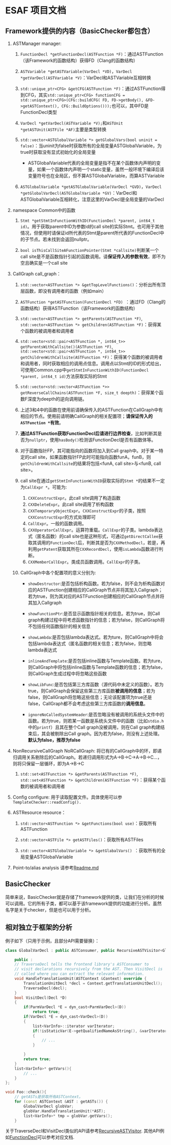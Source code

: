 # ESAF 项目文档

## Framework提供的内容（BasicChecker都包含）


1.  ASTManager manager:

    1. `FunctionDecl *getFunctionDecl(ASTFunction *F)`：通过ASTFunction（该Framework的函数结构）获得FD（Clang的函数结构）

    2. `ASTVariable *getASTVariable(VarDecl *VD)`，`VarDecl *getVarDecl(ASTVariable *V)`：VarDecl和ASTVariable互相转换

    3. `std::unique_ptr<CFG> &getCFG(ASTFunction *F)`：通过ASTFunction得到CFG，其实`std::unique_ptr<CFG> functionCFG = std::unique_ptr<CFG>(CFG::buildCFG(
        FD, FD->getBody(), &FD->getASTContext(), CFG::BuildOptions()));`也可以，其中FD是FunctionDecl类型
    
    4. `VarDecl *getVarDecl(ASTVariable *V);`和`ASTUnit *getASTUnit(ASTFile *AF)`主要是类型转换
    
    5. `std::vector<ASTGlobalVariable *> getGlobalVars(bool uninit = false)`：当uninit为false时获取所有的全局变量ASTGlobalVariable，为true时获取没有显式初始化的全局变量
        + ASTGlobalVariable代表的全局变量是指不在某个函数体内声明的变量，如果一个函数体内声明一个static变量，虽然一般环境下编译后该变量符号也在全局区，但不算ASTGlobalVariable，而算ASTVariable
    
    6. `ASTGlobalVariable *getASTGlobalVariable(VarDecl *GVD)`，`VarDecl *getGlobalVarDecl(ASTGlobalVariable *GV)`：VarDecl和ASTGlobalVariable互相转化，注意这里的VarDecl是全局变量的VarDecl

2. namespace Common中的函数

    1. `Stmt *getStmtInFunctionWithID(FunctionDecl *parent, int64_t id)`。用于获取parent中ID为参数id的call site的实际Stmt。也可用于其他情况，但使用时请保证id所代表的Stmt是parent所代表的FunctionDecl中的子节点。若未找到会返回nullptr。

    2. `bool isThisCallSiteAFunctionPointer(Stmt *callsite)`判断某一个call site是不是函数指针引起的函数调用。请**保证传入的参数有效**，即不为空且确实是一个call site

3. CallGraph call_graph：
   
    1. `std::vector<ASTFunction *> &getTopLevelFunctions()`：分析出所有顶层函数，即没有调用者的函数（例如main）

    2.  `ASTFunction *getASTFunction(FunctionDecl *FD) `：通过FD（Clang的函数结构）获得ASTFunction（该Framework的函数结构）

    3.  `std::vector<ASTFunction *> getParents(ASTFunction *F)`, `std::vector<ASTFunction *> getChildren(ASTFunction *F)`：获得某个函数的被调用者和调用者

    4.  `std::vector<std::pair<ASTFunction *, int64_t>> getParentsWithCallsite()(ASTFunction *F)`, `std::vector<std::pair<ASTFunction *, int64_t>> getChildrenWithCallsite(ASTFunction *F)`：获得某个函数的被调用者和调用者，同时获取相应的调用点信息。调用点以Stmt的ID的形式给出，可使用Common.cpp中`getStmtInFunctionWithID(FunctionDecl *parent, int64_t id)`方法获取实际的Stmt

    5.  `std::vector<std::vector<ASTFunction *>> getReverseCallChains(ASTFunction *F, size_t deepth)`：获得某个函数F深度为deepth的逆向调用链。

    5. 上述3和4中的函数在使用前请确保传入的ASTFunction在CallGraph中有相应的节点。使用前请明确CallGraph的相关配置项；**请保证传入的`ASTFunction *`有效**。

    6. **通过ASTFunction获取FunctionDecl后请进行边界检查**，比如判断其是否为`nullptr`，使用`hasBody()`检测该FunctionDecl是否有函数体等。

    7. 对于函数指针FP，其可能指向的函数将加入到Call graph中。对于某一特定的call site，如果函数指针FP此时可能指向函数funA，funB，则`getChildrenWithCallsite`的结果将包括<funA, call site>与<funB, call site>。

    8. call site在通过`getStmtInFunctionWithID`获取实际的`Stmt *`的结果不一定为`CallExpr *`。可能为:
        1. `CXXConstructExpr`。此call site调用了构造函数
        2. `CXXDeleteExpr`。此call site调用了析构函数
        3. `CXXTemporaryObjectExpr`。`CXXConstructExpr`的子类，按照`CXXConstructExpr`的方式处理即可
        4. `CallExpr`。一般的函数调用。
        5. `CXXOperatorCallExpr`。运算符重载。`CallExpr`的子类。lambda表达式（匿名函数）的call site也是这种形式，可通过`getDirectCallee`获取其调用的`FunctionDecl`后，判断其是否为`CXXMethodDecl`，若是，再利用`getPatent`获取其所在`CXXRecordDecl`，使用`isLambda`函数进行判断。
        6. `CXXMemberCallExpr`。类成员函数调用。`CallExpr`的子类。

    9. CallGraph中各个配置项的意义分别为:

        - `showDestructor`:是否包括析构函数。若为false，则不会为析构函数对应的ASTFunction创建相应的CallGraph节点并将其加入Callgraph；若为true，则为其对应的ASTFunction创建相应的CallGraph节点并将其加入Callgraph

        - `showFunctionPtr`:是否显示函数指针相关的信息。若为true，则Call graph构建过程中将考虑函数指针的信息；若为false，则CallGraph将不包括任何函数指针的相关信息

        - `showLambda`:是否包括lambda表达式。若为ture，则CallGraph中将会包括lambda表达式（匿名函数的相关信息；若为false，则忽略lambda表达式

        - `inlineAndTemplate`:是否包括inline函数与Template函数。若为ture，则CallGraph中将包括inline函数与Template函数的信息；若为false，则CallGraph生成过程中将忽略这些函数

        - `showLibFunc`:是否包括第三方库函数（源代码中未定义的函数）。若为true，则CallGraph会保留这些第三方库函数**被调用的信息**；若为false，则CallGraph将忽略这些信息；无论该配置项为true还是false，CallGraph都不会考虑这些第三方库函数的**调用信息**。

        - `ignoreNoCalledSystemHeader`:是否忽略没有被调用的系统头文件中的函数。若为true，则若某一函数是系统头文件中的函数（比如`stdio.h`中的`printf`）且其在整个Call graph没被调用，则在Call graph构建结束后，其会被剔除出Call graph。因为若为false，则没有上述处理。**默认为false，推荐为false**

4. NonRecursiveCallGraph NoRCallGraph: 将已有的CallGraph中的环，即递归调用关系剔除后的CallGraph。若递归调用形式为A->B->C->A->B->C...，则将只保留一层循环，即为A->B->C

    1.  `std::set<ASTFunction *> &getParents(ASTFunction *F)`, `std::set<ASTFunction *> &getChildren(ASTFunction *F)`：获得某个函数的被调用者和调用者


5. Config configure: 用于读取配置文件。具体使用可以参`TemplateChecker::readConfig().`
6. ASTResource resource：

    1. `std::vector<ASTFunction *> &getFunctions(bool use)`：获取所有ASTFunction

    2. `std::vector<ASTFile *> getASTFiles()`：获取所有ASTFiles
    
    3. `std::vector<ASTGlobalVariable *> &getGlabalVars() `：获取所有的全局变量ASTGlobalVariable
7. Point-to/alias analysis 请参考[Readme.md](../include/P2A/README.md)

## BasicChecker

简单来说，BasicChecker就是存储了framework提供的类，让我们在分析的时候可以调用。它的所有子类，都可以基于该framework提供的功能进行分析。虽然名字是关于checker，但是也可以用于分析。

## 相对独立于框架的分析

例子如下（只用于示例，且部分API需要替换）：
``` C++
class GlobalVarDecl : public ASTConsumer, public RecursiveASTVisitor<GlobalVarDecl> {

    public :
    // TraverseDecl tells the frontend library's ASTConsumer to 
    // visit declarations recursively from the AST. Then VisitDecl is 
    // called where you can extract the relevant information.
    void HandleTranslationUnit(ASTContext &Context) override {
        TranslationUnitDecl *decl = Context.getTranslationUnitDecl();
        TraverseDecl(decl); 
    }
    bool VisitDecl(Decl *D)
    {
        if(ParmVarDecl *E = dyn_cast<ParmVarDecl>(D))
            return true;
        if(VarDecl *E = dyn_cast<VarDecl>(D))
        {
            list<VarInfo>::iterator varIterator;
            if(!isStaticVar(E->getQualifiedNameAsString(), &varIterator) && !E->isLocalVarDecl())
            {
                // ...
            }

        }
        return true;
    }
    list<VarInfo>* getVars(){
        // ...
    }
};

void Foo::check(){
    // getASTs是获取所有ASTContext。
    for (const ASTContext &AST : getASTs()) {
        GlobalVarDecl globVar;
        globVar.HandleTranslationUnit(*AST);
        list<VarInfo>* tmp = globVar.getVars();
    }
```

关于TraverseDecl和VisitDecl类似的API请参考[RecursiveASTVisitor](http://clang.llvm.org/doxygen/classclang_1_1RecursiveASTVisitor.html). 其他API例如[FunctionDecl](https://clang.llvm.org/doxygen/classclang_1_1FunctionDecl.html)可以参考对应文档.
